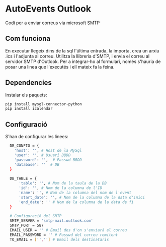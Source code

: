 
# AutoEvents Outlook

Codi per a enviar correus via microsoft SMTP


## Com funciona

En executar llegeix dins de la sql l'última entrada, la importa, crea un arxiu .ics i l'adjunta al correu.
Utilitza la llibreria d'SMTP, i envia el correu al servidor SMTP d'Outlook.
Per a integrar-ho al formulari, només s'hauria de posar una linea que l'executés i ell mateix fa la feina.



## Dependencies

Instalar els paquets:

```bash
pip install mysql-connector-python
pip install icalendar
```

    
## Configuració

S'han de configurar les linees:

```bash
  DB_CONFIG = {
    'host': '', # Host de la MySql
    'user': '', # Usuari BBDD
    'password': '',  # Passwd BBDD
    'database': ''  # DB
  }
    
  DB_TABLE = {
      'table': '', # Nom de la taula de la DB
      'id': '', # Nom de la columna de l'ID
      'name': '', # Nom de la columna del nom de l'event
      'start_date': '', # Nom de la columna de la data d'inici
      'end_date': '' # Nom de la columna de la data de fi
  }
  
  # Configuració del SMTP
  SMTP_SERVER = 'smtp-mail.outlook.com'
  SMTP_PORT = 587
  EMAIL_USER = '' # Email des d'on s'enviarà el correu
  EMAIL_PASSWORD = '' # Passwd del correu remitent
  TO_EMAIL = ['',''] # Email dels destinataris
```

